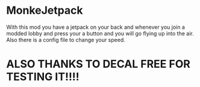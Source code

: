 # MonkeJetpack

With this mod you have a jetpack on your back and whenever you join a modded lobby and press your a button and you will go flying up into the air.
Also there is a config file to change your speed.

# ALSO THANKS TO DECAL FREE FOR TESTING IT!!!!
